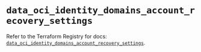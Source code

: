 # `data_oci_identity_domains_account_recovery_settings`

Refer to the Terraform Registry for docs: [`data_oci_identity_domains_account_recovery_settings`](https://registry.terraform.io/providers/oracle/oci/6.18.0/docs/data-sources/identity_domains_account_recovery_settings).
